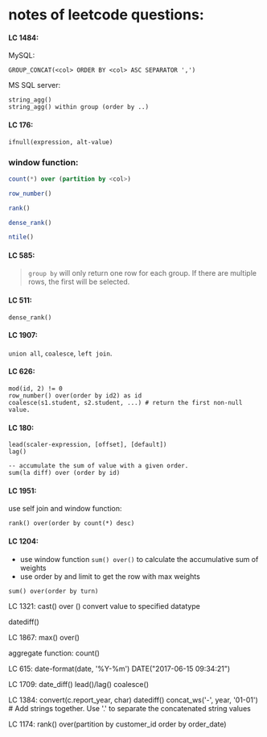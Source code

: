 # notes of leetcode questions:

#### LC 1484:

MySQL:

```MySQL
GROUP_CONCAT(<col> ORDER BY <col> ASC SEPARATOR ',')
```

MS SQL server:

```MySQL
string_agg() 
string_agg() within group (order by ..)
```

#### LC 176:

```MySQL
ifnull(expression, alt-value)
```


### window function: 

```SQL
count(*) over (partition by <col>)

row_number()

rank()

dense_rank()

ntile()
```

#### LC 585:

> `group by` will only return one row for each group. If there are multiple rows, the first will be selected.


#### LC 511:

```MySQL
dense_rank()
```

#### LC 1907:

`union all`, `coalesce`, `left join`.

#### LC 626:

```MySQL
mod(id, 2) != 0
row_number() over(order by id2) as id
coalesce(s1.student, s2.student, ...) # return the first non-null value.
```

#### LC 180:

```MySQL
lead(scaler-expression, [offset], [default])
lag()

-- accumulate the sum of value with a given order.
sum(la diff) over (order by id)
```

#### LC 1951:

use self join and window function:

```MySQL
rank() over(order by count(*) desc)
```

#### LC 1204:

- use window function `sum() over()` to calculate the accumulative sum of weights
- use order by and limit to get the row with max weights

```MySQL
sum() over(order by turn)
```

LC 1321:
cast() over ()
convert value to specified datatype

datediff()

LC 1867:
max() over()

aggregate function:
count()

LC 615:
date-format(date, '%Y-%m')
DATE("2017-06-15 09:34:21")

LC 1709:
date_diff()
lead()/lag()
coalesce()

LC 1384:
convert(c.report_year, char)
datediff()
concat_ws('-', year, '01-01')  # Add strings together. Use '.' to separate the concatenated string values

LC 1174:
rank() over(partition by customer_id order by order_date) 
